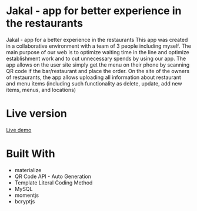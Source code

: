 # Jakal - app for better experience in the restaurants 
 Jakal - app for a better experience in the restaurants 
This app was created in a collaborative environment with a team of 3 people including myself. The main purpose of our web is to optimize waiting time in the line and optimize establishment work and to cut unnecessary spends by using our app.
The app allows on the user site simply get the menu on their phone by scanning QR code if the bar/restaurant and place the order. On the site of the owners of restaurants, the app allows uploading all information about restaurant and menu items (including such functionality as delete, update, add new items, menus, and locations) 

# Live version 
[Live demo](https://jakal.herokuapp.com/)

# Built With
* materialize
* QR Code API - Auto Generation
* Template Literal Coding Method
* MySQL
* momentjs
* bcryptjs
